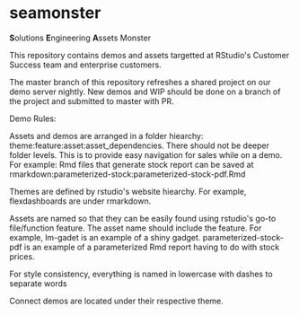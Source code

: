 # seamonster
**S**olutions **E**ngineering **A**ssets Monster

This repository contains demos and assets targetted at RStudio's Customer Success team and enterprise customers.

The master branch of this repository refreshes a shared project on our demo server nightly. New demos and WIP should be done on a branch of the project and submitted to master with PR. 

Demo Rules:

Assets and demos are arranged in a folder hiearchy: theme:feature:asset:asset_dependencies. There should not be deeper folder levels. This is to provide easy navigation for sales while on a demo. For example: Rmd files that generate stock report can be saved at rmarkdown:parameterized-stock:parameterized-stock-pdf.Rmd

Themes are defined by rstudio's website hiearchy. For example, flexdashboards are under rmarkdown.

Assets are named so that they can be easily found using rstudio's go-to file/function feature. The asset name should include the feature. For example, lm-gadet is an example of a shiny gadget. parameterized-stock-pdf is an example of a parameterized Rmd report having to do with stock prices.

For style consistency, everything is named in lowercase with dashes to separate words

Connect demos are located under their respective theme.
